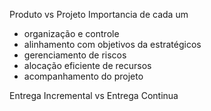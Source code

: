 Produto vs Projeto
Importancia de cada um
   - organização e controle
   - alinhamento com objetivos da estratégicos
   - gerenciamento de riscos
   - alocação eficiente de recursos
   - acompanhamento do projeto
  
Entrega Incremental vs Entrega Continua
